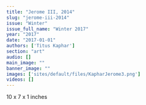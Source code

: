 ```yaml
---
title: "Jerome III, 2014"
slug: "jerome-iii-2014"
issue: "Winter"
issue_full_name: "Winter 2017"
year: "2017"
date: "2017-01-01"
authors: ['Titus Kaphar']
section: "art"
audio: []
main_image: ""
banner_image: ""
images: ['sites/default/files/KapharJerome3.png']
videos: []
---
```

10 x 7 x 1 inches

